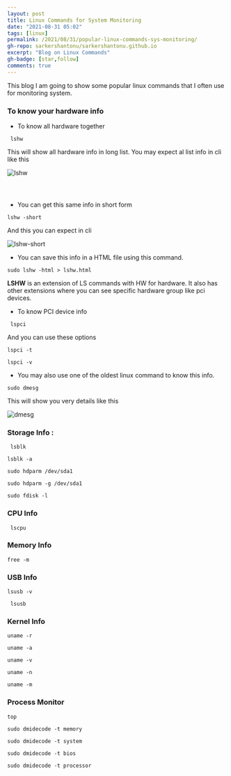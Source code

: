 ```yaml
---
layout: post
title: Linux Commands for System Monitoring
date: "2021-08-31 05:02"
tags: [linux]
permalink: /2021/08/31/popular-linux-commands-sys-monitoring/
gh-repo: sarkershantonu/sarkershantonu.github.io
excerpt: "Blog on Linux Commands"
gh-badge: [star,follow]
comments: true
---
```


This blog I am going to show some popular linux commands that I often use for monitoring system.  

### To know your hardware info 
- To know all hardware together 

``` lshw```

This will show all hardware info in long list. You may expect al list info in cli like this 

![lshw]()

```



```

- You can get this same info in short form 

```lshw -short```

And this you can expect in cli 

![lshw-short]()

- You can save this info in a HTML file using this command. 

```sudo lshw -html > lshw.html```

**LSHW** is an extension of LS commands with HW for hardware. It also has other extensions where you can see specific hardware group like pci devices. 

- To know PCI device info 

``` lspci```

And you can use these options 

```lspci -t```

```lspci -v```

- You may also use one of the oldest linux command to know this info. 

```sudo dmesg```

This will show you very details like this 

![dmesg]()

### Storage Info : 

``` lsblk```

```lsblk -a```

```sudo hdparm /dev/sda1```

```sudo hdparm -g /dev/sda1```

```sudo fdisk -l```




### CPU Info 
``` lscpu```

### Memory Info 

```free -m```


### USB Info 

```lsusb -v```

``` lsusb```

### Kernel Info 

```uname -r```

```uname -a```


```uname -v```

```uname -n```

```uname -m```

### Process Monitor

```top```

```sudo dmidecode -t memory```

```sudo dmidecode -t system```

```sudo dmidecode -t bios```

```sudo dmidecode -t processor```
